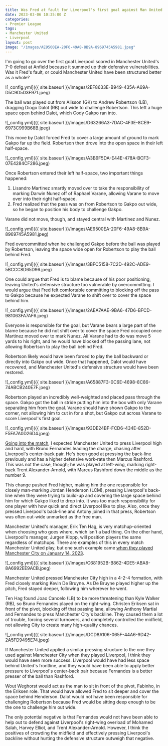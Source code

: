 ```yaml
---
title: Was Fred at fault for Liverpool's first goal against Man United
date: 2023-03-06 10:35:00 Z
categories:
- Premier League
tags:
- Manchester United
- Liverpool
layout: post
image: "/images/AE9500EA-20F6-49A8-8B9A-8969745A5981.jpeg"
---
```


I'm going to go over the first goal Liverpool scored in Manchester United's 7-0 defeat at Anfield because it summed up their defensive vulnerabilities. Was it Fred's fault, or could Manchester United have been structured better as a whole?

![_config.yml]({{ site.baseurl }}/images/2EF8633E-B949-435A-A69A-D5C9D5D3F971.jpeg)

The ball was played out from Alisson (GK) to Andrew Robertson (LB), dragging Diogo Dalot (RB) out wide to challenge Robertson. This left a huge space open behind Dalot, which Cody Gakpo ran into.

![_config.yml]({{ site.baseurl }}/images/D63266A3-7DAC-4F3E-8CE9-6973C999B68B.jpeg)

This move by Dalot forced Fred to cover a large amount of ground to mark Gakpo far up the field. Robertson then drove into the open space in their left half-space. 

![_config.yml]({{ site.baseurl }}/images/A3B9F5DA-E44E-478A-BCF3-07E4284CF286.jpeg)

Once Robertson entered their left half-space, two important things happened:

1. Lisandro Martinez smartly moved over to take the responsibility of marking Darwin Nunez off of Raphael Varane, allowing Varane to move over into their right half-space.
2. Fred realized that the pass was on from Robertson to Gakpo out wide, so he began to position his body to challenge Gakpo.

Varane did not move, though, and stayed central with Martinez and Nunez.

![_config.yml]({{ site.baseurl }}/images/AE9500EA-20F6-49A8-8B9A-8969745A5981.jpeg)

Fred overcommitted when he challenged Gakpo before the ball was played by Robertson, leaving the space wide open for Robertson to play the ball behind Fred. 

![_config.yml]({{ site.baseurl }}/images/3BFC5158-7C2D-492C-ADE9-5BCCC8D65D96.jpeg)

One could argue that Fred is to blame because of his poor positioning, leaving United's defensive structure too vulnerable by overcommitting. I would argue that Fred felt comfortable committing to blocking off the pass to Gakpo because he expected Varane to shift over to cover the space behind him.

![_config.yml]({{ site.baseurl }}/images/2AEA7AAE-9BA6-47D6-BFCD-981063FA7AF6.jpeg)

Everyone is responsible for the goal, but Varane bears a large part of the blame because he did not shift over to cover the space Fred occupied once Martinez moved over to mark Nunez. All Varane had to do was move 5 yards to his right, and he would have blocked off the passing lane, not allowing Robertson to play the ball behind Fred.

Robertson likely would have been forced to play the ball backward or directly into Gakpo out wide. Once that happened, Dalot would have recovered, and Manchester United's defensive structure would have been restored.

![_config.yml]({{ site.baseurl }}/images/A65887F3-0C6E-4698-8C86-74ABCB240E7F.jpeg)

Robertson played an incredibly well-weighted and placed pass through the space. Gakpo got the ball in stride putting him into the box with only Varane separating him from the goal. Varane should have shown Gakpo to the corner, not allowing him to cut in for a shot, but Gakpo cut across Varane to score Liverpool's first goal. 

![_config.yml]({{ site.baseurl }}/images/93DE24BF-FCD6-434E-852D-F5FA7A0D26D4.jpeg)

[Going into the match](https://tacticsjournal.com/Match-Preview-Liverpool-vs-Man-United-05MAR2023/), I expected Manchester United to press Liverpool high and hard, with Bruno Fernandes leading the charge, chasing after Liverpool's center-back pair. He's been good at pressing the back-line previously and has a higher defensive work-rate then Marcus Rashford. This was not the case, though; he was played at left-wing, marking right-back Trent Alexander-Arnold, with Marcus Rashford down the middle as the number 9. 

This change pushed Fred higher, making him the one responsible for closely man-marking Jordan Henderson (LCM), pressing Liverpool's back-line when they were trying to build-up and covering the large space behind him for which Gakpo liked to drop into. It was too much responsibility for one player with how quick and direct Liverpool like to play. Also, once they pressed Liverpool's back-line and Antony joined in that press, Robertson was often out-wide unmarked as the free man. 

Manchester United's manager, Erik Ten Hag, is very matchup-oriented when choosing who goes where, which isn't a bad thing. On the other hand, Liverpool's manager, Jurgen Klopp, will position players the same regardless of matchups. There are examples of this in every match Manchester United play, but one such example came [when they played Manchester City on January 14, 2023](https://tacticsjournal.com/Man-City-2-3-with-inverted-lb-or-rb-leaves-them-too-vulnerable/).  

![_config.yml]({{ site.baseurl }}/images/C681952B-B862-4DE5-ABA8-8A6992EE9ACB.jpeg)

Manchester United pressed Manchester City high in a 4-2-4 formation, with Fred closely marking Kevin De Bruyne. As De Bruyne played higher up the pitch, Fred stayed deeper, following him wherever he went.

Ten Hag found Joao Cancelo (LB) to be more threatening than Kyle Walker (RB), so Bruno Fernandes played on the right-wing. Christen Eriksen sat in front of the pivot, blocking off that passing lane, allowing Anthony Martial and Fernandes to press Manchester City's backline. They caused them a lot of trouble, forcing several turnovers, and completely controlled the midfield, not allowing City to create many high-quality chances.

![_config.yml]({{ site.baseurl }}/images/DCD8A106-065F-44A6-9D42-2A5FD9495E74.jpeg) 

If Manchester United applied a similar pressing structure to the one they used against Manchester City when they played Liverpool, I think they would have seen more success. Liverpool would have had less space behind United's frontline, and they would have been able to apply better pressure to Liverpool's center-back pair because Fernandes is a better presser of the ball than Rashford.

Wout Weghorst would act as the man to sit in front of the pivot, Fabinho, in the Eriksen role. That would have allowed Fred to sit deeper and cover the space behind Henderson. Dalot would not have been responsible for challenging Robertson because Fred would be sitting deep enough to be the one to challenge him out wide. 

The only potential negative is that Fernandes would not have been able to help out to defend against Liverpool's right-wing overload of Mohamed Salah, Harvey Elliot, and Trent Alexander-Arnold. However, I think the positives of crowding the midfield and effectively pressing Liverpool's backline without hurting the defensive structure outweigh that negative.
